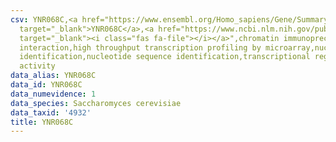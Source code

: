 ```yaml
---
csv: YNR068C,<a href="https://www.ensembl.org/Homo_sapiens/Gene/Summary?db=core;g=YNR068C"
  target="_blank">YNR068C</a>,<a href="https://www.ncbi.nlm.nih.gov/pubmed/15169889"
  target="_blank"><i class="fas fa-file"></i></a>",chromatin immunoprecipitation assay,direct
  interaction,high throughput transcription profiling by microarray,nucleotide sequence
  identification,nucleotide sequence identification,transcriptional regulation,up-regulates
  activity
data_alias: YNR068C
data_id: YNR068C
data_numevidence: 1
data_species: Saccharomyces cerevisiae
data_taxid: '4932'
title: YNR068C
---
```


